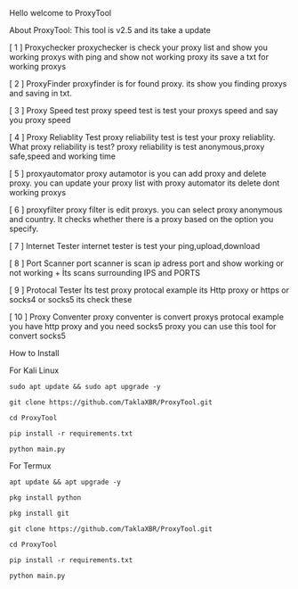 Hello welcome to ProxyTool

About ProxyTool:
This tool is v2.5 and its take a update

[ 1 ] Proxychecker
proxychecker is check your proxy list and show you working proxys with ping and show not working proxy its save a txt for working proxys

[ 2 ] ProxyFinder
proxyfinder is for found proxy. its show you finding proxys and saving in txt.

[ 3 ] Proxy Speed test
proxy speed test is test your proxys speed and say you proxy speed

[ 4 ] Proxy Reliablity Test
proxy reliability test is test your proxy reliablity. What proxy reliability is test?
proxy reliability is test anonymous,proxy safe,speed and working time

[ 5 ] proxyautomator
proxy autamotor is you can add proxy and delete proxy. you can update your proxy list with proxy automator its delete dont working proxys

[ 6 ] proxyfilter
proxy filter is edit proxys. you can select proxy anonymous and country. It checks whether there is a proxy based on the option you specify.

[ 7 ] Internet Tester
internet tester is test your ping,upload,download

[ 8 ] Port Scanner
port scanner is scan ip adress port and show working or not working + İts scans surrounding IPS and PORTS

[ 9 ] Protocal Tester
İts test proxy protocal example its Http proxy or https or socks4 or socks5 its check these

[ 10 ] Proxy Conventer
proxy conventer is convert proxys protocal example you have http proxy and you need socks5 proxy you can use this tool for convert socks5

How to Install

For Kali Linux

```sudo apt update && sudo apt upgrade -y```


```git clone https://github.com/TaklaXBR/ProxyTool.git```


```cd ProxyTool```


```pip install -r requirements.txt```


```python main.py```



For Termux


```apt update && apt upgrade -y```


```pkg install python```

```pkg install git```


```git clone https://github.com/TaklaXBR/ProxyTool.git```


```cd ProxyTool```


```pip install -r requirements.txt```


```python main.py```
